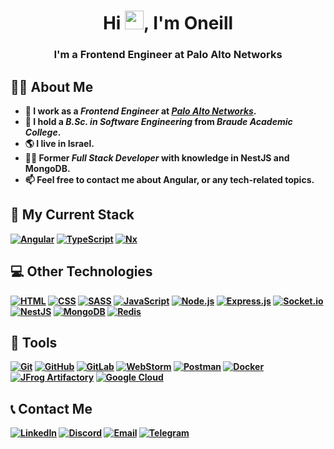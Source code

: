 <h1 align="center">Hi <a href="#"><img src="https://user-images.githubusercontent.com/66797449/153720384-ebe4addc-2296-4b09-905c-28d7752315f1.gif" width="30"></a>, I'm Oneill</h1>
<h3 align="center">I'm a <strong>Frontend Engineer<strong> at <strong>Palo Alto Networks</strong></h3>

## 👨‍🎓 About Me

-   🔭 I work as a ***Frontend Engineer*** at ***[Palo Alto Networks](https://www.paloaltonetworks.com/)***.
-   🌱 I hold a ***B.Sc. in Software Engineering*** from ***Braude Academic College***.
-   🌎 I live in Israel.
-   👨‍💻 Former ***Full Stack Developer*** with knowledge in **NestJS** and **MongoDB**.
-   📫 Feel free to contact me about **Angular**, or any tech-related topics. 

## 🚀 My Current Stack

[![Angular](https://img.shields.io/badge/Angular-0F0F11?style=for-the-badge&logo=angular&logoColor=white)](https://angular.dev/)
[![TypeScript](https://img.shields.io/badge/TypeScript-3178C6?style=for-the-badge&logo=typescript&logoColor=white)](https://www.typescriptlang.org/)
[![Nx](https://img.shields.io/badge/Nx-143055?style=for-the-badge&logo=nx&logoColor=white)](https://nx.dev/)

## 💻 Other Technologies

[![HTML](https://img.shields.io/badge/HTML-E34F26?style=for-the-badge&logo=html5&logoColor=white)](#)
[![CSS](https://img.shields.io/badge/CSS-1572B6?style=for-the-badge&logo=css&logoColor=white)](#)
[![SASS](https://img.shields.io/badge/SASS-CC6699?style=for-the-badge&logo=sass&logoColor=white)](https://sass-lang.com/)
[![JavaScript](https://img.shields.io/badge/JavaScript-F7DF1E?style=for-the-badge&logo=javascript&logoColor=black)](https://www.javascript.com/)
[![Node.js](https://img.shields.io/badge/Node.js-339933?style=for-the-badge&logo=node.js&logoColor=white)](https://nodejs.org/en)
[![Express.js](https://img.shields.io/badge/Express.js-000000?style=for-the-badge&logo=express&logoColor=white)](https://expressjs.com/)
[![Socket.io](https://img.shields.io/badge/Socket.io-010101?style=for-the-badge&logo=socket.io&logoColor=white)](https://socket.io/)
[![NestJS](https://img.shields.io/badge/NestJS-E0234E?style=for-the-badge&logo=nestjs&logoColor=white)](https://nestjs.com/)
[![MongoDB](https://img.shields.io/badge/MongoDB-47A248?style=for-the-badge&logo=mongodb&logoColor=white)](https://www.mongodb.com/)
[![Redis](https://img.shields.io/badge/Redis-DC382D?style=for-the-badge&logo=redis&logoColor=white)](https://redis.io/)

## 🔧 Tools

[![Git](https://img.shields.io/badge/Git-F05032?style=for-the-badge&logo=git&logoColor=white)](https://git-scm.com/)
[![GitHub](https://img.shields.io/badge/GitHub-181717?style=for-the-badge&logo=github&logoColor=white)](https://github.com/)
[![GitLab](https://img.shields.io/badge/GitLab-FC6D26?style=for-the-badge&logo=gitlab&logoColor=white)](https://gitlab.com/)
[![WebStorm](https://img.shields.io/badge/WebStorm-000000?style=for-the-badge&logo=webstorm&logoColor=white)](https://www.jetbrains.com/webstorm/)
[![Postman](https://img.shields.io/badge/Postman-FF6C37?style=for-the-badge&logo=postman&logoColor=white)](https://www.postman.com/)
[![Docker](https://img.shields.io/badge/Docker-2496ED?style=for-the-badge&logo=docker&logoColor=white)](https://www.docker.com/)
[![JFrog Artifactory](https://img.shields.io/badge/Jfrog_Artifactory-40BE46?style=for-the-badge&logo=jfrog&logoColor=white)](https://jfrog.com/artifactory/)
[![Google Cloud](https://img.shields.io/badge/Google_Cloud-4285F4?style=for-the-badge&logo=google-cloud&logoColor=white)](https://cloud.google.com/)

<!--
## 📚 Currently Studying
-->

## 📞 Contact Me

[![LinkedIn](https://img.shields.io/badge/LinkedIn-0077B5?style=for-the-badge&logo=linkedin&logoColor=white)](https://www.linkedin.com/in/oneill-panker/)
[![Discord](https://img.shields.io/badge/Discord-5865F2?style=for-the-badge&logo=discord&logoColor=white)](https://discordapp.com/users/662637560279072789)
[![Email](https://img.shields.io/badge/Email-D14836?style=for-the-badge&logo=gmail&logoColor=white)](mailto:oneill.p.19@gmail.com)
[![Telegram](https://img.shields.io/badge/Telegram-2CA5E0?style=for-the-badge&logo=telegram&logoColor=white)](https://t.me/oneill19)

